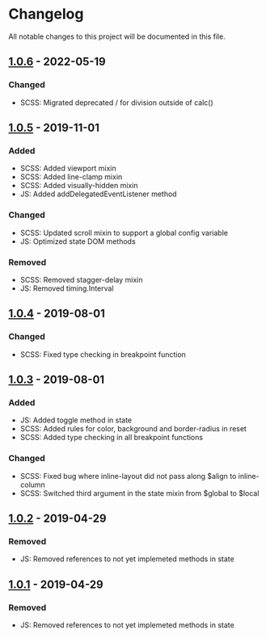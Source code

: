 # Changelog
All notable changes to this project will be documented in this file.

## [1.0.6] - 2022-05-19
### Changed
- SCSS: Migrated deprecated / for division outside of calc()

## [1.0.5] - 2019-11-01
### Added
- SCSS: Added viewport mixin
- SCSS: Added line-clamp mixin
- SCSS: Added visually-hidden mixin
- JS: Added addDelegatedEventListener method

### Changed
- SCSS: Updated scroll mixin to support a global config variable
- JS: Optimized state DOM methods

### Removed
- SCSS: Removed stagger-delay mixin
- JS: Removed timing.Interval

## [1.0.4] - 2019-08-01
### Changed
- SCSS: Fixed type checking in breakpoint function

## [1.0.3] - 2019-08-01
### Added
- JS: Added toggle method in state
- SCSS: Added rules for color, background and border-radius in reset
- SCSS: Added type checking in all breakpoint functions

### Changed
- SCSS: Fixed bug where inline-layout did not pass along $align to inline-column
- SCSS: Switched third argument in the state mixin from $global to $local

## [1.0.2] - 2019-04-29

### Removed
- JS: Removed references to not yet implemeted methods in state

## [1.0.1] - 2019-04-29

### Removed
- JS: Removed references to not yet implemeted methods in state

[1.0.6]: https://github.com/pocketsize/bolts-lib/releases/tag/1.0.6
[1.0.5]: https://github.com/pocketsize/bolts-lib/releases/tag/1.0.5
[1.0.4]: https://github.com/pocketsize/bolts-lib/releases/tag/1.0.4
[1.0.3]: https://github.com/pocketsize/bolts-lib/releases/tag/1.0.3
[1.0.2]: https://github.com/pocketsize/bolts-lib/releases/tag/1.0.2
[1.0.1]: https://github.com/pocketsize/bolts-lib/releases/tag/1.0.1
